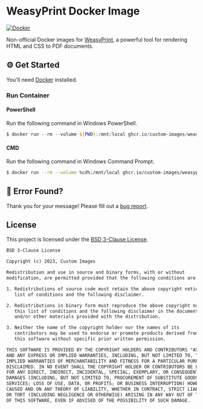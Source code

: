 # WeasyPrint Docker Image

[![Docker](../../actions/workflows/docker.yml/badge.svg)](../../actions/workflows/docker.yml)

Non-official Docker images for [WeasyPrint](https://weasyprint.org), a powerful tool for rendering HTML and CSS to PDF documents. 

## ⚙️ Get Started

You'll need [Docker](https://docker.com) installed.

### Run Container

#### PowerShell

Run the following command in Windows PowerShell.

```powershell
$ docker run --rm --volume ${PWD}:/mnt/local ghcr.io/custom-images/weasyprint index.html out.pdf
```

#### CMD

Run the following command in Windows Command Prompt.

```sh
$ docker run --rm --volume %cd%:/mnt/local ghcr.io/custom-images/weasyprint index.html out.pdf
```

## 👷‍ Error Found?

Thank you for your message! Please fill out a [bug report](../../issues/new?assignees=&labels=&template=bug_report.md&title=).

## License

This project is licensed under the [BSD 3-Clause License](https://choosealicense.com/licenses/bsd-3-clause/).

```txt
BSD 3-Clause License

Copyright (c) 2023, Custom Images

Redistribution and use in source and binary forms, with or without
modification, are permitted provided that the following conditions are met:

1. Redistributions of source code must retain the above copyright notice, this
   list of conditions and the following disclaimer.

2. Redistributions in binary form must reproduce the above copyright notice,
   this list of conditions and the following disclaimer in the documentation
   and/or other materials provided with the distribution.

3. Neither the name of the copyright holder nor the names of its
   contributors may be used to endorse or promote products derived from
   this software without specific prior written permission.

THIS SOFTWARE IS PROVIDED BY THE COPYRIGHT HOLDERS AND CONTRIBUTORS "AS IS"
AND ANY EXPRESS OR IMPLIED WARRANTIES, INCLUDING, BUT NOT LIMITED TO, THE
IMPLIED WARRANTIES OF MERCHANTABILITY AND FITNESS FOR A PARTICULAR PURPOSE ARE
DISCLAIMED. IN NO EVENT SHALL THE COPYRIGHT HOLDER OR CONTRIBUTORS BE LIABLE
FOR ANY DIRECT, INDIRECT, INCIDENTAL, SPECIAL, EXEMPLARY, OR CONSEQUENTIAL
DAMAGES (INCLUDING, BUT NOT LIMITED TO, PROCUREMENT OF SUBSTITUTE GOODS OR
SERVICES; LOSS OF USE, DATA, OR PROFITS; OR BUSINESS INTERRUPTION) HOWEVER
CAUSED AND ON ANY THEORY OF LIABILITY, WHETHER IN CONTRACT, STRICT LIABILITY,
OR TORT (INCLUDING NEGLIGENCE OR OTHERWISE) ARISING IN ANY WAY OUT OF THE USE
OF THIS SOFTWARE, EVEN IF ADVISED OF THE POSSIBILITY OF SUCH DAMAGE.
```
